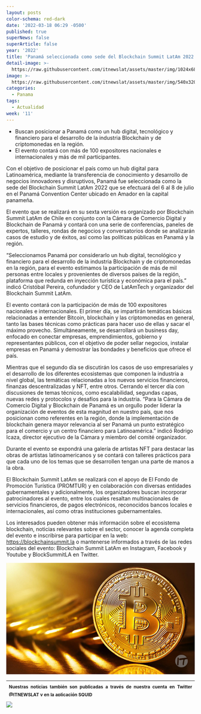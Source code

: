 ```yaml
---
layout: posts
color-schema: red-dark
date: '2022-03-18 06:29 -0500'
published: true
superNews: false
superArticle: false
year: '2022'
title: 'Panamá seleccionada como sede del Blockchain Summit LatAm 2022 '
detail-image: >-
  https://raw.githubusercontent.com/itnewslat/assets/master/img/1024x680/Bitcoin-g.jpg
image: >-
  https://raw.githubusercontent.com/itnewslat/assets/master/img/540x320/Bitcoin-p.jpg
categories:
  - Panama
tags:
  - Actualidad
week: '11'
---
```

- Buscan posicionar a Panamá como un hub digital, tecnológico y financiero para el desarrollo de la industria Blockchain y de criptomonedas en la región.
- El evento contará con más de 100 expositores nacionales e internacionales y más de mil participantes.

Con el objetivo de posicionar el país como un hub digital para Latinoamérica, mediante la transferencia de conocimiento y desarrollo de negocios innovadores y disruptivos, Panamá fue seleccionada como la sede del Blockchain Summit LatAm 2022 que se efectuará del 6 al 8 de julio en el Panamá Convention Center ubicado en Amador en la capital panameña.
 
El evento que se realizará en su sexta versión es organizado por Blockchain Summit LatAm de Chile en conjunto con la Cámara de Comercio Digital y Blockchain de Panamá y contará con una serie de conferencias, paneles de expertos, talleres, rondas de negocios y conversatorios donde se analizarán casos de estudio y de éxitos, así como las políticas públicas en Panamá y la región.
 
“Seleccionamos Panamá por considerarlo un hub digital, tecnológico y financiero para el desarrollo de la industria Blockchain y de criptomonedas en la región, para el evento estimamos la participación de más de mil personas entre locales y provenientes de diversos países de la región, plataforma que redunda en inyección turística y económica para el país.” indicó Cristóbal Pereira, cofundador y CEO de LatAmTech y organizador del Blockchain Summit LatAm.
 
El evento contará con la participación de más de 100 expositores nacionales e internacionales. El primer día, se impartirán temáticas básicas relacionadas a entender Bitcoin, blockchain y las criptomonedas en general, tanto las bases técnicas como prácticas para hacer uso de ellas y sacar el máximo provecho. Simultáneamente, se desarrollará un business day, enfocado en conectar empresas, emprendimientos, gobierno y representantes públicos, con el objetivo de poder sellar negocios, instalar empresas en Panamá y demostrar las bondades y beneficios que ofrece el país.
 
Mientras que el segundo día se discutirán los casos de uso empresariales y el desarrollo de los diferentes ecosistemas que componen la industria a nivel global, las temáticas relacionadas a los nuevos servicios financieros, finanzas descentralizadas y NFT, entre otros. Cerrando el tercer día con discusiones de temas técnicos, como escalabilidad, segundas capas, nuevas redes y protocolos y desafíos para la industria.
“Para la Cámara de Comercio Digital y Blockchain de Panamá es un orgullo poder liderar la organización de eventos de esta magnitud en nuestro país, que nos posicionan como referentes en la región, donde la implementación de blockchain genera mayor relevancia al ser Panamá un punto estratégico para el comercio y un centro financiero para Latinoamérica.”  indicó Rodrigo Icaza, director ejecutivo de la Cámara y miembro del comité organizador.

Durante el evento se expondrá una galería de artistas NFT para destacar las obras de artistas latinoamericanos y se contará con talleres prácticos para que cada uno de los temas que se desarrollen tengan una parte de manos a la obra.
 
El Blockchain Summit LatAm se realizará con el apoyo de El Fondo de Promoción Turística (PROMTUR) y en colaboración con diversas entidades gubernamentales y adicionalmente, los organizadores buscan incorporar patrocinadores al evento, entre los cuales resaltan multinacionales de servicios financieros, de pagos electrónicos, reconocidos bancos locales e internacionales, así como otras instituciones gubernamentales.

 
Los interesados pueden obtener más información sobre el ecosistema blockchain, noticias relevantes sobre el sector, conocer la agenda completa del evento e inscribirse para participar en la web: https://blockchainsummit.la o mantenerse informados a través de las redes sociales del evento: Blockchain Summit LatAm en Instagram, Facebook y Youtube y BlockSummitLA en Twitter. 

![](https://raw.githubusercontent.com/itnewslat/assets/master/img/540x320/Bitcoin-p.jpg)

<table style="height: 42px;" width="569">
<tbody>
<tr>
<td style="text-align: justify;"><sub><strong>Nuestras noticias también son publicadas a través de nuestra cuenta en Twitter <a href="https://twitter.com/itnewslat?lang=es">@ITNEWSLAT</a> y en la aplicación <a href="https://squidapp.co/en/">SQUID</a></strong></sub></td>
</tr>
</tbody>
</table>

<img src="https://tracker.metricool.com/c3po.jpg?hash=56f88a41e39ab42c063cc51676587a04"/>